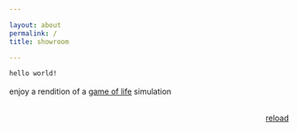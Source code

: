 ```yaml
---

layout: about
permalink: /
title: showroom

---
```

`hello world!`
<br> 
<br>
enjoy a rendition of a [game of life](https://en.wikipedia.org/wiki/Conway%27s_Game_of_Life) simulation<br>
<br>
<div style="text-align: right;">
    <a href="javascript:location.reload()">reload</a>
</div>
<br>